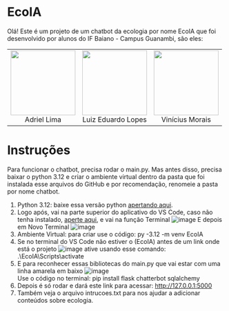# EcoIA
Olá! Este é um projeto de um chatbot da ecologia por nome EcoIA que foi desenvolvido por alunos do IF Baiano - Campus Guanambi, são eles: 

|                                                                                                |                                                                                                |                                                                                                |
| :---------------------------------------------------------------------------------------------: | :---------------------------------------------------------------------------------------------: | :---------------------------------------------------------------------------------------------: |
| <a href="https://www.instagram.com/wrttdriel/"><img src="https://github.com/user-attachments/assets/45e6c560-ff1b-4bd7-9ea0-2ec6b8cfc48a" width="150" height="150"></a><br>Adriel Lima | <a href="https://www.instagram.com/luyzx_05/"><img src="https://github.com/user-attachments/assets/2492ec2f-3dd4-4b91-aede-0c1dbc602695" width="150" height="150"></a><br>Luiz Eduardo Lopes | <a href="https://www.instagram.com/wtfvinaa/"><img src="https://github.com/user-attachments/assets/ed14cfb8-6721-43e9-a474-da1c94e16ee5" width="150" height="150"></a><br>Vinícius Morais |
# Instruções
Para funcionar o chatbot, precisa rodar o main.py. Mas antes disso, precisa baixar o python 3.12 e criar o ambiente virtual dentro da pasta que foi instalada esse arquivos do GitHub e por recomendação, renomeie a pasta por nome chatbot.
1. Python 3.12: baixe essa versão python [apertando aqui](https://www.python.org/downloads/release/python-3120/).
2. Logo após, vai na parte superior do aplicativo do VS Code, caso não tenha instalado, [aperte aqui](https://code.visualstudio.com/download), e vai na função Terminal
![image](https://github.com/user-attachments/assets/27569e8b-1ac0-4e7a-b600-ad85890bafc4)
E depois em Novo Terminal
![image](https://github.com/user-attachments/assets/c76451a6-8252-4808-91ad-cd31fe61fe9b)
3.  Ambiente Virtual: para criar use o código: py -3.12 -m venv EcoIA
4. Se no terminal do VS Code não estiver o (EcoIA) antes de um link onde está o projeto
![image](https://github.com/user-attachments/assets/64667b8a-891e-4f9c-a377-1f481c45ea4b)
ative usando esse comando: .\EcoIA\Scripts\activate
5. E para reconhecer essas bibliotecas do main.py que vai estar com uma linha amarela em baixo
![image](https://github.com/user-attachments/assets/4c9fe51d-0ec6-4c82-8e90-a0ef6c904661) <br>
Use o código no terminal: pip install flask chatterbot sqlalchemy
6. Depois é só rodar e dará este link para acessar: http://127.0.0.1:5000
7. Também veja o arquivo intrucoes.txt para nos ajudar a adicionar conteúdos sobre ecologia.
